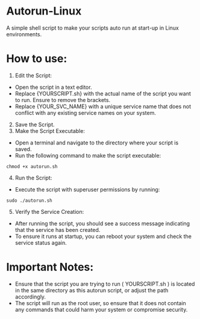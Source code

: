 # Autorun-Linux
A simple shell script to make your scripts auto run at start-up in Linux environments.
# How to use:
1. Edit the Script:
- Open the script in a text editor.
- Replace
{YOURSCRIPT.sh}
with the actual name of the script you want to run. Ensure to remove the brackets.
- Replace
{YOUR_SVC_NAME}
with a unique service name that does not conflict with any existing service names on your system.
2. Save the Script.
3. Make the Script Executable:
- Open a terminal and navigate to the directory where your script is saved.
- Run the following command to make the script executable:
```
chmod +x autorun.sh
```     
4. Run the Script:
- Execute the script with superuser permissions by running:
```
sudo ./autorun.sh
```     
5. Verify the Service Creation:
- After running the script, you should see a success message indicating that the service has been created.
- To ensure it runs at startup, you can reboot your system and check the service status again.

# Important Notes:
- Ensure that the script you are trying to run (
YOURSCRIPT.sh
) is located in the same directory as this autorun script, or adjust the path accordingly.
- The script will run as the root user, so ensure that it does not contain any commands that could harm your system or compromise security.

